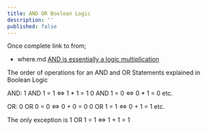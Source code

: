 ```yaml
---
title: AND OR Boolean Logic
description: ''
published: false
---
```

Once complete link to from;
  - where.md  [AND is essentially a logic multiplication](and-or-boolean-logic)


The order of operations for an AND and OR Statements explained in Boolean Logic

AND:
1 AND 1 = 1 <=> 1 * 1 = 1
0 AND 1 = 0 <=> 0 * 1 = 0
etc.

OR:
0 OR 0 = 0 <=> 0 + 0 = 0
0 OR 1 = 1 <=> 0 + 1 = 1
etc.

The only exception is
1 OR 1 = 1 <=> 1 + 1 = 1
